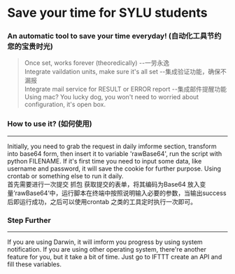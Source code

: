 # Save your time for SYLU students
### An automatic tool to save your time everyday!  (自动化工具节约您的宝贵时光)  
  
> Once set, works forever (theoredically) --一劳永逸  
> Integrate vaildation units, make sure it's all set --集成验证功能，确保不漏报  
> Integrate mail service for RESULT or ERROR report --集成邮件提醒功能  
> Using mac? You lucky dog, you won't need to worried about configuration, it's open box.  

### How to use it? (如何使用)
---
Initially, you need to grab the request in daily imforme section, transform into base64 form, then insert it to variable 'rawBase64', run the script with python FILENAME. If it's first time you need to input some data, like username and password, it will save the cookie for further purpose.
Using crontab or something else to run it daily.  
首先需要进行一次提交 抓包 获取提交的表单，将其编码为Base64 放入变量’rawBase64‘中，运行脚本在终端中按照说明输入必要的参数，当输出success后即运行成功，之后可以使用crontab 之类的工具定时执行一次即可。

### Step Further
---
If you are using Darwin, it will imform you progress by using system notification. If you are using other operating system, there're another feature for you, but it take a bit of time. Just go to IFTTT create an API and fill these variables.
